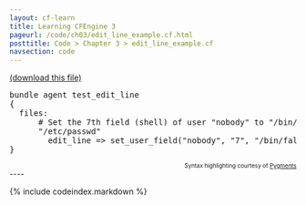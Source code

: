 ```yaml
---
layout: cf-learn
title: Learning CFEngine 3
pageurl: /code/ch03/edit_line_example.cf.html
posttitle: Code > Chapter 3 > edit_line_example.cf
navsection: code
---
```


[(download this file)](https://raw.github.com/zzamboni/cf-learn.info/master/src/ch03/edit_line_example.cf)

<div class="highlight"><pre><span class="k">bundle</span> <span class="k">agent</span> <span class="nf">test_edit_line</span>
<span class="p">{</span>
  <span class="kd">files</span><span class="p">:</span>
      <span class="c"># Set the 7th field (shell) of user &quot;nobody&quot; to &quot;/bin/false&quot;</span>
      <span class="s">&quot;/etc/passwd&quot;</span>
        <span class="kr">edit_line</span> <span class="o">=&gt;</span> <span class="nf">set_user_field</span><span class="p">(</span><span class="s">&quot;nobody&quot;</span><span class="p">,</span> <span class="s">&quot;7&quot;</span><span class="p">,</span> <span class="s">&quot;/bin/false&quot;</span><span class="p">);</span>
<span class="p">}</span>
</pre></div>

<div align="right"><font size="-2">Syntax highlighting courtesy of <a href="http://blog.zzamboni.org/cfengine3-lexer-for-pygments">Pygments</a></font></div>
----

{% include codeindex.markdown %}

